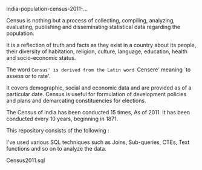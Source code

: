 India-population-census-2011-...

Census is nothing but a process of collecting, compiling, analyzing, evaluating, publishing and disseminating statistical data regarding the population.

It is a reflection of truth and facts as they exist in a country about its people, their diversity of habitation, religion, culture, language, education, health and socio-economic status.

The word `Census' is derived from the Latin word `Censere' meaning `to assess or to rate'.

It covers demographic, social and economic data and are provided as of a particular date. Census is useful for formulation of development policies and plans and demarcating constituencies for elections.

The Census of India has been conducted 15 times, As of 2011. It has been conducted every 10 years, beginning in 1871.

This repository consists of the following :

I've used various SQL techniques such as Joins, Sub-queries, CTEs, Text functions and so on to analyze the data.

Census2011.sql
